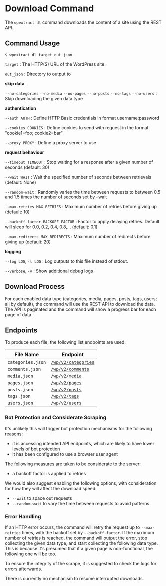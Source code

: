 # Download Command

The `wpextract dl` command downloads the content of a site using the REST API.

## Command Usage

```shell-session
$ wpextract dl target out_json
```

`target`
: The HTTP(S) URL of the WordPress site.

`out_json`
: Directory to output to

**skip data**

`--no-categories` `--no-media` `--no-pages` `--no-posts` `--no-tags` `--no-users`
: Skip downloading the given data type

**authentication**

`--auth AUTH`
: Define HTTP Basic credentials in format username:password

`--cookies COOKIES`
: Define cookies to send with request in the format "cookie1=foo; cookie2=bar"

`--proxy PROXY`
: Define a proxy server to use

**request behaviour**

`--timeout TIMEOUT`
: Stop waiting for a response after a given number of seconds (default: 30)

`--wait WAIT`
: Wait the specified number of seconds between retrievals (default: None)

`--random-wait`
: Randomly varies the time between requests to between 0.5 and 1.5 times the number of seconds set by –wait

`--max-retries MAX_RETRIES`
: Maximum number of retries before giving up (default: 10)

`--backoff-factor BACKOFF_FACTOR`
: Factor to apply delaying retries. Default will sleep for 0.0, 0.2, 0.4, 0.8,… (default: 0.1)

`--max-redirects MAX_REDIRECTS`
: Maximum number of redirects before giving up (default: 20)

**logging**

`--log LOG`, `-l LOG`
: Log outputs to this file instead of stdout.

`--verbose`, `-v`
: Show additional debug logs

## Download Process

For each enabled data type (categories, media, pages, posts, tags, users; all by default), the command will use the REST API to download the data. The API is paginated and the command will show a progress bar for each page of data.

## Endpoints

To produce each file, the following list endpoints are used:

| File Name         | Endpoint                               |
|-------------------|----------------------------------------|
| `categories.json` | [`/wp/v2/categories`][categories_path] |
| `comments.json`   | [`/wp/v2/comments`][comments_path]     |
| `media.json`      | [`/wp/v2/media`][media_path]           |
| `pages.json`      | [`/wp/v2/pages`][pages_path]           |
| `posts.json`      | [`/wp/v2/posts`][posts_path]           |
| `tags.json`       | [`/wp/v2/tags`][tags_path]             |
| `users.json`      | [`/wp/v2/users`][users_path]           |

[categories_path]: https://developer.wordpress.org/rest-api/reference/categories/#list-categories
[comments_path]: https://developer.wordpress.org/rest-api/reference/comments/#list-comments
[media_path]: https://developer.wordpress.org/rest-api/reference/media/#list-media
[pages_path]: https://developer.wordpress.org/rest-api/reference/pages/#list-pages
[posts_path]: https://developer.wordpress.org/rest-api/reference/posts/#list-posts
[tags_path]: https://developer.wordpress.org/rest-api/reference/tags/#list-tags
[users_path]: https://developer.wordpress.org/rest-api/reference/users/#list-users

### Bot Protection and Considerate Scraping

It's unlikely this will trigger bot protection mechanisms for the following reasons:

- it is accessing intended API endpoints, which are likely to have lower levels of bot protection
- it has been configured to use a browser user agent

The following measures are taken to be considerate to the server:

- a backoff factor is applied to retries

We would also suggest enabling the following options, with consideration for how they will affect the download speed:

- `--wait` to space out requests
- `--random-wait` to vary the time between requests to avoid patterns

### Error Handling

If an HTTP error occurs, the command will retry the request up to `--max-retries` times, with the backoff set by `--backoff-factor`. If the maximum number of retries is reached, the command will output the error, stop collecting the given data type, and start collecting the following data type. This is because it's presumed that if a given page is non-functional, the following one will be too.

To ensure the integrity of the scrape, it is suggested to check the logs for errors afterwards.

There is currently no mechanism to resume interrupted downloads.